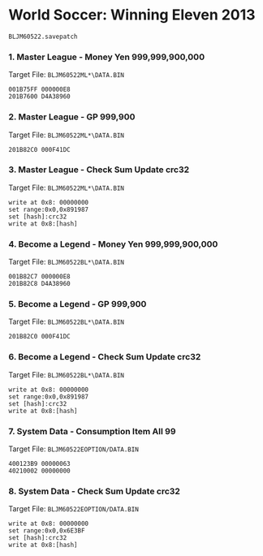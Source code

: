 # World Soccer: Winning Eleven 2013 

`BLJM60522.savepatch`

### 1. Master League - Money Yen 999,999,900,000

Target File: `BLJM60522ML*\DATA.BIN`

```
001B75FF 000000E8
201B7600 D4A38960
```

### 2. Master League - GP 999,900

Target File: `BLJM60522ML*\DATA.BIN`

```
201B82C0 000F41DC
```

### 3. Master League - Check Sum Update crc32

Target File: `BLJM60522ML*\DATA.BIN`

```
write at 0x8: 00000000
set range:0x0,0x891987
set [hash]:crc32
write at 0x8:[hash]
```

### 4. Become a Legend - Money Yen 999,999,900,000

Target File: `BLJM60522BL*\DATA.BIN`

```
001B82C7 000000E8
201B82C8 D4A38960
```

### 5. Become a Legend - GP 999,900

Target File: `BLJM60522BL*\DATA.BIN`

```
201B82C0 000F41DC
```

### 6. Become a Legend - Check Sum Update crc32

Target File: `BLJM60522BL*\DATA.BIN`

```
write at 0x8: 00000000
set range:0x0,0x891987
set [hash]:crc32
write at 0x8:[hash]
```

### 7. System Data - Consumption Item All 99

Target File: `BLJM60522EOPTION/DATA.BIN`

```
400123B9 00000063
40210002 00000000
```

### 8. System Data - Check Sum Update crc32

Target File: `BLJM60522EOPTION/DATA.BIN`

```
write at 0x8: 00000000
set range:0x0,0x6E3BF
set [hash]:crc32
write at 0x8:[hash]
```

